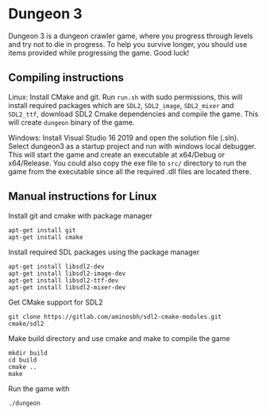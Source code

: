 # Dungeon 3 

Dungeon 3 is a dungeon crawler game, where you progress through levels and try not to die in progress. To help you survive longer, you should use items provided while progressing the game. Good luck!


## Compiling instructions

Linux:
Install CMake and git.
Run `run.sh` with sudo permissions, this will install required packages which are `SDL2`, `SDL2_image`, `SDL2_mixer` and `SDL2_ttf`, download SDL2 Cmake dependencies and compile the game.
This will create `dungeon` binary of the game.


Windows:
Install Visual Studio 16 2019 and open the solution file (.sln).
Select dungeon3 as a startup project and run with windows local debugger. This will start the game and create an executable at x64/Debug or x64/Release.
You could also copy the exe file to `src/` directory to run the game from the executable since all the required .dll files are located there.


## Manual instructions for Linux
Install git and cmake with package manager
```
apt-get install git
apt-get install cmake
```

Install required SDL packages using the package manager
```
apt-get install libsdl2-dev
apt-get install libsdl2-image-dev
apt-get install libsdl2-ttf-dev
apt-get install libsdl2-mixer-dev
```

Get CMake support for SDL2
```
git clone https://gitlab.com/aminosbh/sdl2-cmake-modules.git cmake/sdl2
```

Make build directory and use cmake and make to compile the game
```
mkdir build
cd build
cmake ..
make
```

Run the game with
```
./dungeon
```
